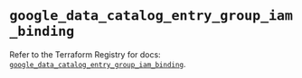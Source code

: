 # `google_data_catalog_entry_group_iam_binding`

Refer to the Terraform Registry for docs: [`google_data_catalog_entry_group_iam_binding`](https://registry.terraform.io/providers/hashicorp/google/6.45.0/docs/resources/data_catalog_entry_group_iam_binding).
